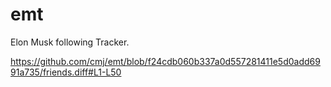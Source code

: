 # emt
Elon Musk following Tracker.

https://github.com/cmj/emt/blob/f24cdb060b337a0d557281411e5d0add6991a735/friends.diff#L1-L50
